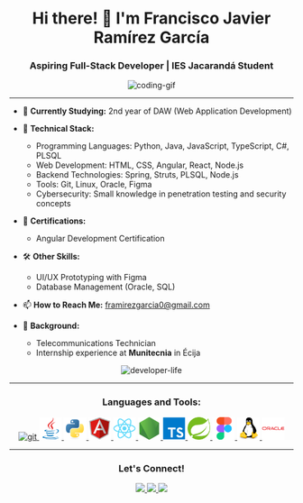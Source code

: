 <h1 align="center">Hi there! 👋 I'm Francisco Javier Ramírez García</h1>
<h3 align="center">Aspiring Full-Stack Developer | IES Jacarandá Student</h3>

<p align="center">
  <img src="https://media.giphy.com/media/qgQUggAC3Pfv687qPC/giphy.gif" alt="coding-gif" width="500"/>
</p>

---

- 🔭 **Currently Studying:** 2nd year of DAW (Web Application Development)

- 🌱 **Technical Stack:**
  - Programming Languages: Python, Java, JavaScript, TypeScript, C#, PLSQL
  - Web Development: HTML, CSS, Angular, React, Node.js
  - Backend Technologies: Spring, Struts, PLSQL, Node.js
  - Tools: Git, Linux, Oracle, Figma
  - Cybersecurity: Small knowledge in penetration testing and security concepts

- 📜 **Certifications:**
  - Angular Development Certification

- 🛠️ **Other Skills:**
  - UI/UX Prototyping with Figma
  - Database Management (Oracle, SQL)

- 📫 **How to Reach Me:** framirezgarcia0@gmail.com

- 📄 **Background:**
  - Telecommunications Technician
  - Internship experience at **Munitecnia** in Écija

<p align="center">
  <img src="https://media.giphy.com/media/13HgwGsXF0aiGY/giphy.gif" alt="developer-life" width="400"/>
</p>

---

<h3 align="center">Languages and Tools:</h3>
<p align="center">
  <a href="https://git-scm.com/" target="_blank" rel="noreferrer"> 
    <img src="https://www.vectorlogo.zone/logos/git-scm/git-scm-icon.svg" alt="git" width="40" height="40"/> 
  </a> 
  <a href="https://www.java.com" target="_blank" rel="noreferrer"> 
    <img src="https://raw.githubusercontent.com/devicons/devicon/master/icons/java/java-original.svg" alt="java" width="40" height="40"/> 
  </a> 
  <a href="https://www.python.org" target="_blank" rel="noreferrer"> 
    <img src="https://raw.githubusercontent.com/devicons/devicon/master/icons/python/python-original.svg" alt="python" width="40" height="40"/> 
  </a> 
  <a href="https://angular.io/" target="_blank" rel="noreferrer"> 
    <img src="https://raw.githubusercontent.com/devicons/devicon/master/icons/angularjs/angularjs-original.svg" alt="angular" width="40" height="40"/>
  </a>
  <a href="https://reactjs.org/" target="_blank" rel="noreferrer"> 
    <img src="https://raw.githubusercontent.com/devicons/devicon/master/icons/react/react-original.svg" alt="react" width="40" height="40"/> 
  </a> 
  <a href="https://nodejs.org/" target="_blank" rel="noreferrer"> 
    <img src="https://raw.githubusercontent.com/devicons/devicon/master/icons/nodejs/nodejs-original.svg" alt="node.js" width="40" height="40"/> 
  </a>
  <a href="https://www.typescriptlang.org/" target="_blank" rel="noreferrer"> 
    <img src="https://raw.githubusercontent.com/devicons/devicon/master/icons/typescript/typescript-original.svg" alt="typescript" width="40" height="40"/> 
  </a>
  <a href="https://spring.io/" target="_blank" rel="noreferrer"> 
    <img src="https://raw.githubusercontent.com/devicons/devicon/master/icons/spring/spring-original.svg" alt="spring" width="40" height="40"/> 
  </a>
  <a href="https://www.figma.com/" target="_blank" rel="noreferrer"> 
    <img src="https://raw.githubusercontent.com/devicons/devicon/master/icons/figma/figma-original.svg" alt="figma" width="40" height="40"/> 
  </a> 
  <a href="https://www.linux.org/" target="_blank" rel="noreferrer"> 
    <img src="https://raw.githubusercontent.com/devicons/devicon/master/icons/linux/linux-original.svg" alt="linux" width="40" height="40"/> 
  </a>
  <a href="https://www.oracle.com/" target="_blank" rel="noreferrer"> 
    <img src="https://raw.githubusercontent.com/devicons/devicon/master/icons/oracle/oracle-original.svg" alt="oracle" width="40" height="40"/> 
  </a>
</p>

---

<h3 align="center">Let's Connect!</h3>
<p align="center">
  <a href="mailto:framirezgarcia0@gmail.com">
    <img src="https://img.shields.io/badge/-Email-red?style=for-the-badge&logo=gmail&logoColor=white"/>
  </a>
  <a href="https://www.linkedin.com/" target="_blank">
    <img src="https://img.shields.io/badge/-LinkedIn-blue?style=for-the-badge&logo=linkedin&logoColor=white"/>
  </a>
  <a href="https://github.com/" target="_blank">
    <img src="https://img.shields.io/badge/-GitHub-black?style=for-the-badge&logo=github&logoColor=white"/>
  </a>
</p>
